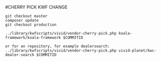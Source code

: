 #CHERRY PICK KWF CHANGE

    git checkout master
    composer update
    git checkout production
     
    ../library/kwfscripts/vivid/vendor-cherry-pick.php koala-framework/koala-framework $COMMITID
     
    or for an repository, for example dealersearch:
    ../library/kwfscripts/vivid/vendor-cherry-pick.php vivid-planet/kwc-dealer-search $COMMITID
